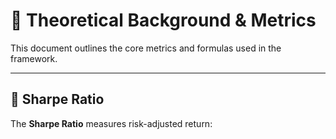 # 📘 Theoretical Background & Metrics

This document outlines the core metrics and formulas used in the framework.

---

## 📐 Sharpe Ratio

The **Sharpe Ratio** measures risk-adjusted return:

